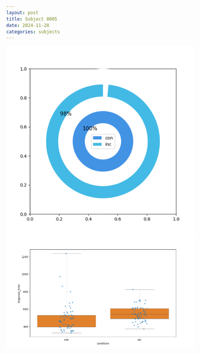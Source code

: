 ```yaml
---
layout: post
title: Subject 8005
date: 2024-11-28
categories: subjects
---
```


![](data/8005/run-13/8005_accuracy_by_condition.png)
![](data/8005/run-13/8005_rt.png)
